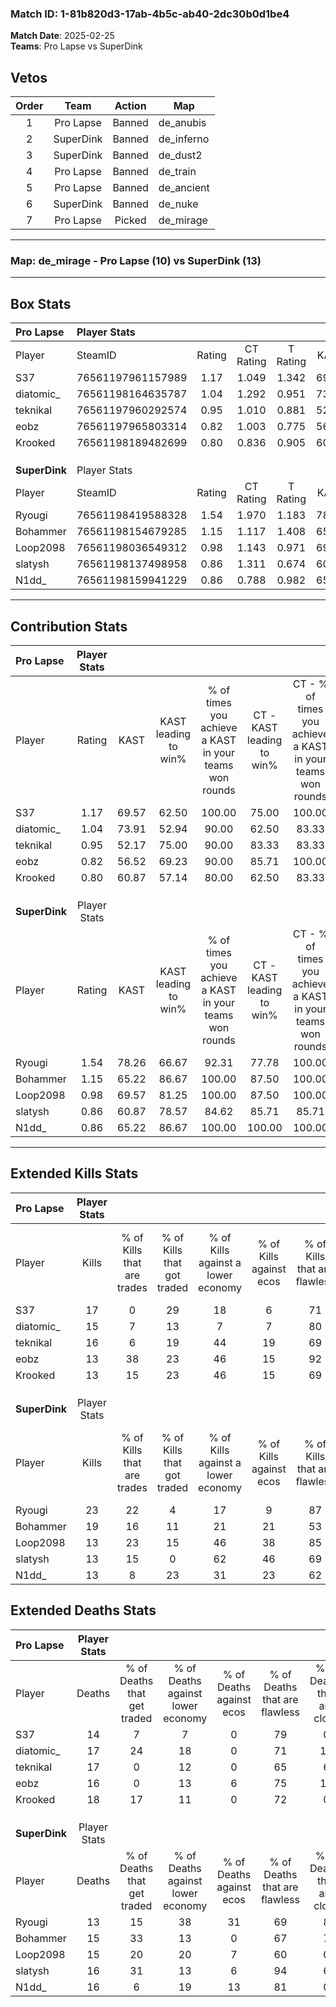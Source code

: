 ### Match ID: 1-81b820d3-17ab-4b5c-ab40-2dc30b0d1be4  
**Match Date**: 2025-02-25  
**Teams**: Pro Lapse vs SuperDink  

## Vetos  

| Order | Team | Action | Map |
| :---: | :--: | :----: | --- |
| 1 | Pro Lapse | Banned | de_anubis |
| 2 | SuperDink | Banned | de_inferno |
| 3 | SuperDink | Banned | de_dust2 |
| 4 | Pro Lapse | Banned | de_train |
| 5 | Pro Lapse | Banned | de_ancient |
| 6 | SuperDink | Banned | de_nuke |
| 7 | Pro Lapse | Picked | de_mirage |

---  

### **Map**: de_mirage - Pro Lapse (10) vs SuperDink (13)  
---  

## Box Stats  

| **Pro Lapse** | Player Stats      |        |           |          |       |      |       |         |        |      |     |
| :- | :- | :-: | :-: | :-: | :-: | :-: | :-: | :-: | :-: | :-: | :-: |
| Player        | SteamID           | Rating | CT Rating | T Rating | KAST  | ADR  | Kills | Assists | Deaths | K/D  | HS% |
| S37           | 76561197961157989 |  1.17  |   1.049   |  1.342   | 69.57 | 78.7 |  17   |    7    |   14   | 1.21 | 47  |
| diatomic_     | 76561198164635787 |  1.04  |   1.292   |  0.951   | 73.91 | 77.4 |  15   |    4    |   17   | 0.88 | 66  |
| teknikal      | 76561197960292574 |  0.95  |   1.010   |  0.881   | 52.17 | 86.6 |  16   |    5    |   17   | 0.94 | 75  |
| eobz          | 76561197965803314 |  0.82  |   1.003   |  0.775   | 56.52 | 63.7 |  13   |    5    |   16   | 0.81 | 38  |
| Krooked       | 76561198189482699 |  0.80  |   0.836   |  0.905   | 60.87 | 61.2 |  13   |    6    |   18   | 0.72 | 38  |
|               |                   |        |           |          |       |      |       |         |        |      |     |
|               |                   |        |           |          |       |      |       |         |        |      |     |
|               |                   |        |           |          |       |      |       |         |        |      |     |
| **SuperDink** | Player Stats      |        |           |          |       |      |       |         |        |      |     |
| Player        | SteamID           | Rating | CT Rating | T Rating | KAST  | ADR  | Kills | Assists | Deaths | K/D  | HS% |
| Ryougi        | 76561198419588328 |  1.54  |   1.970   |  1.183   | 78.26 | 99.5 |  23   |    5    |   13   | 1.77 | 43  |
| Bohammer      | 76561198154679285 |  1.15  |   1.117   |  1.408   | 65.22 | 75.1 |  19   |    2    |   15   | 1.27 | 52  |
| Loop2098      | 76561198036549312 |  0.98  |   1.143   |  0.971   | 69.57 | 71.2 |  13   |   10    |   15   | 0.87 | 69  |
| slatysh       | 76561198137498958 |  0.86  |   1.311   |  0.674   | 60.87 | 67.6 |  13   |    5    |   16   | 0.81 | 30  |
| N1dd_         | 76561198159941229 |  0.86  |   0.788   |  0.982   | 65.22 | 58.7 |  13   |    5    |   16   | 0.81 | 69  |
---  

## Contribution Stats  

| **Pro Lapse** | Player Stats |       |                      |                                                        |                           |                                                             |                          |                                                            |
| :- | :-: | :-: | :-: | :-: | :-: | :-: | :-: | :-: |
| Player        |    Rating    | KAST  | KAST leading to win% | % of times you achieve a KAST in your teams won rounds | CT - KAST leading to win% | CT - % of times you achieve a KAST in your teams won rounds | T - KAST leading to win% | T - % of times you achieve a KAST in your teams won rounds |
| S37           |     1.17     | 69.57 |        62.50         |                         100.00                         |           75.00           |                           100.00                            |          50.00           |                           100.00                           |
| diatomic_     |     1.04     | 73.91 |        52.94         |                         90.00                          |           62.50           |                            83.33                            |          44.44           |                           100.00                           |
| teknikal      |     0.95     | 52.17 |        75.00         |                         90.00                          |           83.33           |                            83.33                            |          66.67           |                           100.00                           |
| eobz          |     0.82     | 56.52 |        69.23         |                         90.00                          |           85.71           |                           100.00                            |          50.00           |                           75.00                            |
| Krooked       |     0.80     | 60.87 |        57.14         |                         80.00                          |           62.50           |                            83.33                            |          50.00           |                           75.00                            |
|               |              |       |                      |                                                        |                           |                                                             |                          |                                                            |
|               |              |       |                      |                                                        |                           |                                                             |                          |                                                            |
|               |              |       |                      |                                                        |                           |                                                             |                          |                                                            |
| **SuperDink** | Player Stats |       |                      |                                                        |                           |                                                             |                          |                                                            |
| Player        |    Rating    | KAST  | KAST leading to win% | % of times you achieve a KAST in your teams won rounds | CT - KAST leading to win% | CT - % of times you achieve a KAST in your teams won rounds | T - KAST leading to win% | T - % of times you achieve a KAST in your teams won rounds |
| Ryougi        |     1.54     | 78.26 |        66.67         |                         92.31                          |           77.78           |                           100.00                            |          55.56           |                           83.33                            |
| Bohammer      |     1.15     | 65.22 |        86.67         |                         100.00                         |           87.50           |                           100.00                            |          85.71           |                           100.00                           |
| Loop2098      |     0.98     | 69.57 |        81.25         |                         100.00                         |           87.50           |                           100.00                            |          75.00           |                           100.00                           |
| slatysh       |     0.86     | 60.87 |        78.57         |                         84.62                          |           85.71           |                            85.71                            |          71.43           |                           83.33                            |
| N1dd_         |     0.86     | 65.22 |        86.67         |                         100.00                         |          100.00           |                           100.00                            |          75.00           |                           100.00                           |
---  

## Extended Kills Stats  

| **Pro Lapse** | Player Stats |                            |                            |                                    |                         |                              |                                 |                                       |                    |           |
| :- | :-: | :-: | :-: | :-: | :-: | :-: | :-: | :-: | :-: | :-: |
| Player        |    Kills     | % of Kills that are trades | % of Kills that got traded | % of Kills against a lower economy | % of Kills against ecos | % of Kills that are flawless | % of Kills that are close duels | % of Kills that are assisted by flash | Pistol Round Kills | AWP Kills |
| S37           |      17      |             0              |             29             |                 18                 |            6            |              71              |                6                |                   0                   |         1          |     0     |
| diatomic_     |      15      |             7              |             13             |                 7                  |            7            |              80              |                0                |                   0                   |         3          |     0     |
| teknikal      |      16      |             6              |             19             |                 44                 |           19            |              69              |               13                |                   6                   |         1          |     0     |
| eobz          |      13      |             38             |             23             |                 46                 |           15            |              92              |                0                |                   0                   |         0          |     7     |
| Krooked       |      13      |             15             |             23             |                 46                 |           15            |              69              |                0                |                   8                   |         1          |     0     |
|               |              |                            |                            |                                    |                         |                              |                                 |                                       |                    |           |
|               |              |                            |                            |                                    |                         |                              |                                 |                                       |                    |           |
|               |              |                            |                            |                                    |                         |                              |                                 |                                       |                    |           |
| **SuperDink** | Player Stats |                            |                            |                                    |                         |                              |                                 |                                       |                    |           |
| Player        |    Kills     | % of Kills that are trades | % of Kills that got traded | % of Kills against a lower economy | % of Kills against ecos | % of Kills that are flawless | % of Kills that are close duels | % of Kills that are assisted by flash | Pistol Round Kills | AWP Kills |
| Ryougi        |      23      |             22             |             4              |                 17                 |            9            |              87              |                0                |                   4                   |         2          |     8     |
| Bohammer      |      19      |             16             |             11             |                 21                 |           21            |              53              |               11                |                   0                   |         1          |     1     |
| Loop2098      |      13      |             23             |             15             |                 46                 |           38            |              85              |               15                |                   0                   |         1          |     0     |
| slatysh       |      13      |             15             |             0              |                 62                 |           46            |              69              |                8                |                   0                   |         1          |     1     |
| N1dd_         |      13      |             8              |             23             |                 31                 |           23            |              62              |                8                |                   8                   |         0          |     0     |
## Extended Deaths Stats  

| **Pro Lapse** | Player Stats |                             |                                   |                          |                               |                            |                           |               |
| :- | :-: | :-: | :-: | :-: | :-: | :-: | :-: | :-: |
| Player        |    Deaths    | % of Deaths that get traded | % of Deaths against lower economy | % of Deaths against ecos | % of Deaths that are flawless | % of Deaths that are close | % of Deaths while blinded | Deaths to AWP |
| S37           |      14      |              7              |                 7                 |            0             |              79               |             0              |             0             |       4       |
| diatomic_     |      17      |             24              |                18                 |            0             |              71               |             18             |             6             |       2       |
| teknikal      |      17      |              0              |                12                 |            0             |              65               |             6              |             6             |       2       |
| eobz          |      16      |              0              |                13                 |            6             |              75               |             13             |             0             |       2       |
| Krooked       |      18      |             17              |                11                 |            0             |              72               |             0              |             0             |       1       |
|               |              |                             |                                   |                          |                               |                            |                           |               |
|               |              |                             |                                   |                          |                               |                            |                           |               |
|               |              |                             |                                   |                          |                               |                            |                           |               |
| **SuperDink** | Player Stats |                             |                                   |                          |                               |                            |                           |               |
| Player        |    Deaths    | % of Deaths that get traded | % of Deaths against lower economy | % of Deaths against ecos | % of Deaths that are flawless | % of Deaths that are close | % of Deaths while blinded | Deaths to AWP |
| Ryougi        |      13      |             15              |                38                 |            31            |              69               |             8              |             8             |       0       |
| Bohammer      |      15      |             33              |                13                 |            0             |              67               |             7              |             0             |       2       |
| Loop2098      |      15      |             20              |                20                 |            7             |              60               |             0              |             0             |       1       |
| slatysh       |      16      |             31              |                13                 |            6             |              94               |             6              |             6             |       2       |
| N1dd_         |      16      |              6              |                19                 |            13            |              81               |             0              |             0             |       1       |
